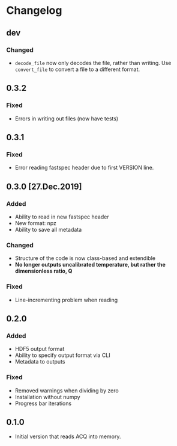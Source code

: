 # Changelog

## dev
### Changed
- `decode_file` now only decodes the file, rather than writing. Use `convert_file` to
  convert a file to a different format.

## 0.3.2
### Fixed
- Errors in writing out files (now have tests)

## 0.3.1

### Fixed
- Error reading fastspec header due to first VERSION line.

## 0.3.0 [27.Dec.2019]

### Added
- Ability to read in new fastspec header
- New format: npz
- Ability to save all metadata

### Changed
- Structure of the code is now class-based and extendible
- **No longer outputs uncalibrated temperature, but rather the dimensionless ratio, Q**

### Fixed
- Line-incrementing problem when reading


## 0.2.0

### Added
- HDF5 output format
- Ability to specify output format via CLI
- Metadata to outputs

### Fixed
- Removed warnings when dividing by zero
- Installation without numpy
- Progress bar iterations

## 0.1.0

- Initial version that reads ACQ into memory.
